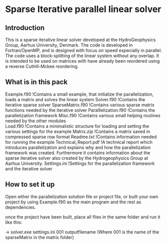 # Sparse Iterative parallel linear solver

## Introduction

This is a sparse iterative linear solver developed at the HydroGeophysics Group, Aarhus University, Denmark.
The code is developed in Fortran/OpenMP, and is designed with focus on speed especially in parallel.
The code uses a block-splitting of the linear system without any overlap. 
It is intended to be used on matrices with have already been reordered using a reverse Cuthill-Mckee reordering.


## What is in this pack

Example.f90              !Contains a small example, that initialize the parallelization, loads a matrix and solves the linear system
Solver.f90               !Contains the iterative sparse solver 
SparseMatrix.f90         !Contains various sparse matrix functions needed by the iterative solver 
Paralllelization.f90     !Contains the parallelization framework
Misc.f90                 !Contains various small helping routines needed by the other modules   
Load.f90                 !Contains a minimalistic structure for loading and setting the various settings for the example
Matrix.zip               !Contains a matrix saved in compressed sparse row format
Readme.txt               !Contains information needed for running the example
Technical_Report.pdf     !A technical report which introduces parallelization and explains why and how the parallelization framework was created. Furthermore it contains information about the sparse iterative solver also created by the Hydrogeophysics Group at Aarhus University.
Settings.ini             !Settings for the parallelization framework and the iterative solver

## How to set it up

Open either the parallelization solution file or project file, or built your own project by using Example.f90 as the main program and the rest as dependencies.

once the project have been built, place all files in the same folder and run it like this:

-> solver.exe settings.ini 001 outputfilename        (Where 001 is the name of the sparseMatrix in the matrix folder)
